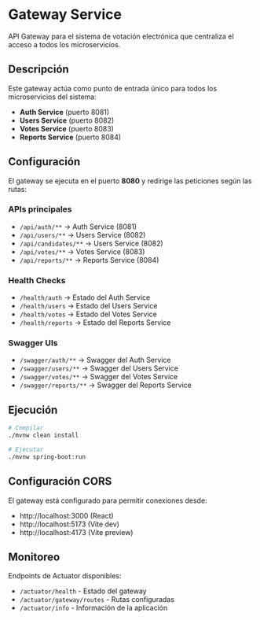# Gateway Service

API Gateway para el sistema de votación electrónica que centraliza el acceso a todos los microservicios.

## Descripción

Este gateway actúa como punto de entrada único para todos los microservicios del sistema:

- **Auth Service** (puerto 8081)
- **Users Service** (puerto 8082)
- **Votes Service** (puerto 8083)
- **Reports Service** (puerto 8084)

## Configuración

El gateway se ejecuta en el puerto **8080** y redirige las peticiones según las rutas:

### APIs principales

- `/api/auth/**` → Auth Service (8081)
- `/api/users/**` → Users Service (8082)
- `/api/candidates/**` → Users Service (8082)
- `/api/votes/**` → Votes Service (8083)
- `/api/reports/**` → Reports Service (8084)

### Health Checks

- `/health/auth` → Estado del Auth Service
- `/health/users` → Estado del Users Service
- `/health/votes` → Estado del Votes Service
- `/health/reports` → Estado del Reports Service

### Swagger UIs

- `/swagger/auth/**` → Swagger del Auth Service
- `/swagger/users/**` → Swagger del Users Service
- `/swagger/votes/**` → Swagger del Votes Service
- `/swagger/reports/**` → Swagger del Reports Service

## Ejecución

```bash
# Compilar
./mvnw clean install

# Ejecutar
./mvnw spring-boot:run
```

## Configuración CORS

El gateway está configurado para permitir conexiones desde:

- http://localhost:3000 (React)
- http://localhost:5173 (Vite dev)
- http://localhost:4173 (Vite preview)

## Monitoreo

Endpoints de Actuator disponibles:

- `/actuator/health` - Estado del gateway
- `/actuator/gateway/routes` - Rutas configuradas
- `/actuator/info` - Información de la aplicación
